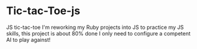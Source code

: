 # Tic-tac-Toe-js
JS tic-tac-toe
I'm reworking my Ruby projects into JS to practice my JS skills, this project is about 80% done I only need to configure a competent AI to play against! 
